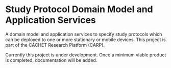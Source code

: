 # Study Protocol Domain Model and Application Services
A domain model and application services to specify study protocols which can be deployed to one or more stationary or mobile devices. This project is part of the CACHET Research Platform (CARP).

Currently this project is under development. Once a minimum viable product is completed, documentation will be added. 